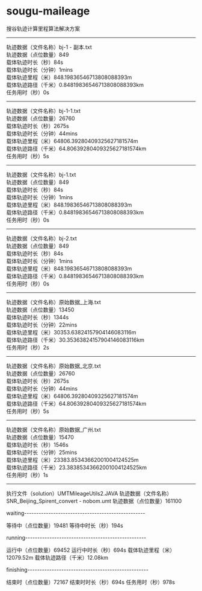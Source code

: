 # sougu-maileage
搜谷轨迹计算里程算法解决方案

*************************************************************************************************************************
轨迹数据（文件名称）bj-1 - 副本.txt  
轨迹数据（点位数量）849  
载体轨迹时长（秒）84s  
载体轨迹时长（分钟）1mins  
载体轨迹里程（米）848.19836546713808088393m  
载体轨迹路径（千米）0.84819836546713808088393km  
任务用时（秒）0s  
*************************************************************************************************************************
轨迹数据（文件名称）bj-1-1.txt  
轨迹数据（点位数量）26760  
载体轨迹时长（秒）2675s  
载体轨迹时长（分钟）44mins  
载体轨迹里程（米）64806.39280409325627181574m  
载体轨迹路径（千米）64.80639280409325627181574km  
任务用时（秒）5s  
*************************************************************************************************************************
轨迹数据（文件名称）bj-1.txt  
轨迹数据（点位数量）849  
载体轨迹时长（秒）84s  
载体轨迹时长（分钟）1mins  
载体轨迹里程（米）848.19836546713808088393m  
载体轨迹路径（千米）0.84819836546713808088393km  
任务用时（秒）0s  
*************************************************************************************************************************
轨迹数据（文件名称）bj-2.txt  
轨迹数据（点位数量）849  
载体轨迹时长（秒）84s  
载体轨迹时长（分钟）1mins  
载体轨迹里程（米）848.19836546713808088393m  
载体轨迹路径（千米）0.84819836546713808088393km  
任务用时（秒）0s  
*************************************************************************************************************************
轨迹数据（文件名称）原始数据_上海.txt  
轨迹数据（点位数量）13450  
载体轨迹时长（秒）1344s  
载体轨迹时长（分钟）22mins  
载体轨迹里程（米）30353.63824157904146083116m  
载体轨迹路径（千米）30.35363824157904146083116km  
任务用时（秒）2s  
*************************************************************************************************************************
轨迹数据（文件名称）原始数据_北京.txt  
轨迹数据（点位数量）26760  
载体轨迹时长（秒）2675s  
载体轨迹时长（分钟）44mins  
载体轨迹里程（米）64806.39280409325627181574m  
载体轨迹路径（千米）64.80639280409325627181574km  
任务用时（秒）5s  
*************************************************************************************************************************
轨迹数据（文件名称）原始数据_广州.txt  
轨迹数据（点位数量）15470  
载体轨迹时长（秒）1546s  
载体轨迹时长（分钟）25mins  
载体轨迹里程（米）23383.85343662001004124525m  
载体轨迹路径（千米）23.38385343662001004124525km  
任务用时（秒）1s  


*************************************************************************************************************************
执行文件（solution）UMTMileageUtils2.JAVA
轨迹数据（文件名称）SNR_Beijing_Spirent_convert - nobom.umt
轨迹数据（点位数量）161100

 waiting--------------------------------------------------

等待中（点位数量）19481
等待中时长（秒）194s

 running--------------------------------------------------

运行中（点位数量）69452
运行中时长（秒）694s
载体轨迹里程（米）12079.52m
载体轨迹路径（千米）12.08km

 finishing--------------------------------------------------

结束时（点位数量）72167
结束时时长（秒）694s
任务用时（秒）978s